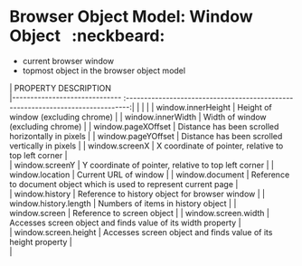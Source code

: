 # Browser Object Model: Window Object &nbsp; :neckbeard:
- current browser window
- topmost object in the browser object model









|      PROPERTY                        DESCRIPTION           
|------------------------------ :-------------------------------------------------------------------------------:|            |                               |                                                                                | 
| window.innerHeight            |    Height of window (excluding chrome)                                         |
| window.innerWidth             |    Width of window (excluding chrome)                                          |
| window.pageXOffset            |    Distance has been scrolled horizontally in pixels                           |
| window.pageYOffset            |    Distance has been scrolled vertically in pixels                             |
| window.screenX                |    X coordinate of pointer, relative to top left corner                        |     
| window.screenY                |    Y coordinate of pointer, relative to top left corner                        |
| window.location               |    Current URL of window                                                       |
| window.document               |    Reference to document object which is used to represent current page        |   
| window.history                |    Reference to history object for browser window                              |
| window.history.length         |    Numbers of items in history object                                          |
| window.screen                 |    Reference to screen object                                                  |
| window.screen.width           |    Accesses screen object and finds value of its width property                |           
| window.screen.height          |    Accesses screen object and finds value of its height property               |            
|                                       










